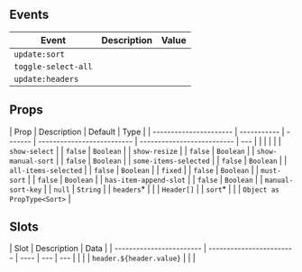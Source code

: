 ## Events

| Event               | Description | Value |
| ------------------- | ----------- | ----- |
| `update:sort`       |             |       |
| `toggle-select-all` |             |       |
| `update:headers`    |             |       |

## Props

| Prop                   | Description | Default | Type                       |
| ---------------------- | ----------- | ------- | -------------------------- | -------------------------- | --- |
| <!--                   | `headers`\* |         |                            | `Header[]`                 | --> |
| <!--                   | `sort`\*    |         |                            | `Object as PropType<Sort>` | --> |
| `show-select`          |             | `false` | `Boolean`                  |
| `show-resize`          |             | `false` | `Boolean`                  |
| `show-manual-sort`     |             | `false` | `Boolean`                  |
| `some-items-selected`  |             | `false` | `Boolean`                  |
| `all-items-selected`   |             | `false` | `Boolean`                  |
| `fixed`                |             | `false` | `Boolean`                  |
| `must-sort`            |             | `false` | `Boolean`                  |
| `has-item-append-slot` |             | `false` | `Boolean`                  |
| `manual-sort-key`      |             | `null`  | `String`                   |
| `headers`\*            |             |         | `Header[]`                 |
| `sort`\*               |             |         | `Object as PropType<Sort>` |

## Slots

| Slot                     | Description              | Data |
| ------------------------ | ------------------------ | ---- | --- | --- |
| <!--                     | `header.${header.value}` |      |     | --> |
| `header.${header.value}` |                          |      |

